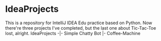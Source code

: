 # IdeaProjects
This is a repository for IntelliJ IDEA Edu practice based on Python.
Now there're three projects I've completed, but the last one about Tic-Tac-Toe lost, alright.
IdeaProjects -|- Simple Chatty Bot
              |- Coffee-Machine
